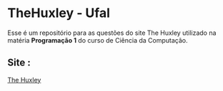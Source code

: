 
# TheHuxley - Ufal

Esse é um repositório para as questões do site The Huxley utilizado na matéria **Programação 1** do curso de Ciência da Computação.  

## Site : 

[The Huxley](https://thehuxley.com)  


